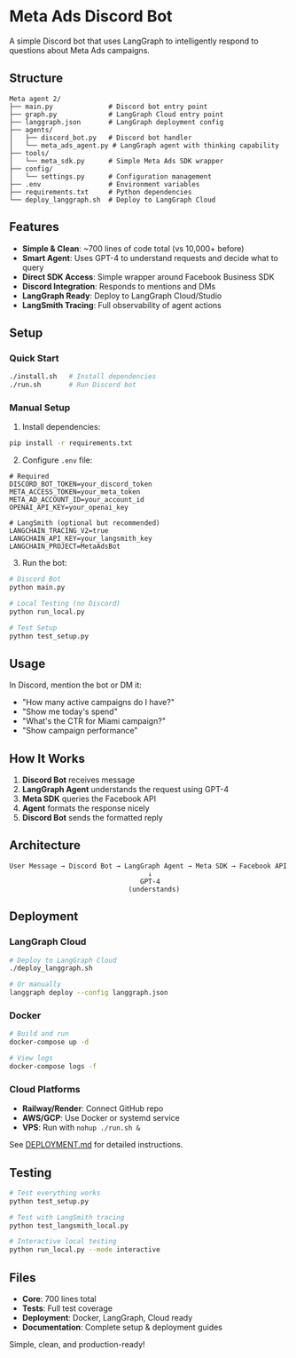 # Meta Ads Discord Bot

A simple Discord bot that uses LangGraph to intelligently respond to questions about Meta Ads campaigns.

## Structure

```
Meta agent 2/
├── main.py              # Discord bot entry point
├── graph.py             # LangGraph Cloud entry point
├── langgraph.json       # LangGraph deployment config
├── agents/
│   ├── discord_bot.py   # Discord bot handler
│   └── meta_ads_agent.py # LangGraph agent with thinking capability
├── tools/
│   └── meta_sdk.py      # Simple Meta Ads SDK wrapper
├── config/
│   └── settings.py      # Configuration management
├── .env                 # Environment variables
├── requirements.txt     # Python dependencies
└── deploy_langgraph.sh  # Deploy to LangGraph Cloud
```

## Features

- **Simple & Clean**: ~700 lines of code total (vs 10,000+ before)
- **Smart Agent**: Uses GPT-4 to understand requests and decide what to query
- **Direct SDK Access**: Simple wrapper around Facebook Business SDK
- **Discord Integration**: Responds to mentions and DMs
- **LangGraph Ready**: Deploy to LangGraph Cloud/Studio
- **LangSmith Tracing**: Full observability of agent actions

## Setup

### Quick Start
```bash
./install.sh   # Install dependencies
./run.sh       # Run Discord bot
```

### Manual Setup

1. Install dependencies:
```bash
pip install -r requirements.txt
```

2. Configure `.env` file:
```env
# Required
DISCORD_BOT_TOKEN=your_discord_token
META_ACCESS_TOKEN=your_meta_token
META_AD_ACCOUNT_ID=your_account_id
OPENAI_API_KEY=your_openai_key

# LangSmith (optional but recommended)
LANGCHAIN_TRACING_V2=true
LANGCHAIN_API_KEY=your_langsmith_key
LANGCHAIN_PROJECT=MetaAdsBot
```

3. Run the bot:
```bash
# Discord Bot
python main.py

# Local Testing (no Discord)
python run_local.py

# Test Setup
python test_setup.py
```

## Usage

In Discord, mention the bot or DM it:
- "How many active campaigns do I have?"
- "Show me today's spend"
- "What's the CTR for Miami campaign?"
- "Show campaign performance"

## How It Works

1. **Discord Bot** receives message
2. **LangGraph Agent** understands the request using GPT-4
3. **Meta SDK** queries the Facebook API
4. **Agent** formats the response nicely
5. **Discord Bot** sends the formatted reply

## Architecture

```
User Message → Discord Bot → LangGraph Agent → Meta SDK → Facebook API
                                   ↓
                                 GPT-4
                              (understands)
```

## Deployment

### LangGraph Cloud
```bash
# Deploy to LangGraph Cloud
./deploy_langgraph.sh

# Or manually
langgraph deploy --config langgraph.json
```

### Docker
```bash
# Build and run
docker-compose up -d

# View logs
docker-compose logs -f
```

### Cloud Platforms
- **Railway/Render**: Connect GitHub repo
- **AWS/GCP**: Use Docker or systemd service
- **VPS**: Run with `nohup ./run.sh &`

See [DEPLOYMENT.md](DEPLOYMENT.md) for detailed instructions.

## Testing

```bash
# Test everything works
python test_setup.py

# Test with LangSmith tracing
python test_langsmith_local.py

# Interactive local testing
python run_local.py --mode interactive
```

## Files

- **Core**: 700 lines total
- **Tests**: Full test coverage
- **Deployment**: Docker, LangGraph, Cloud ready
- **Documentation**: Complete setup & deployment guides

Simple, clean, and production-ready!